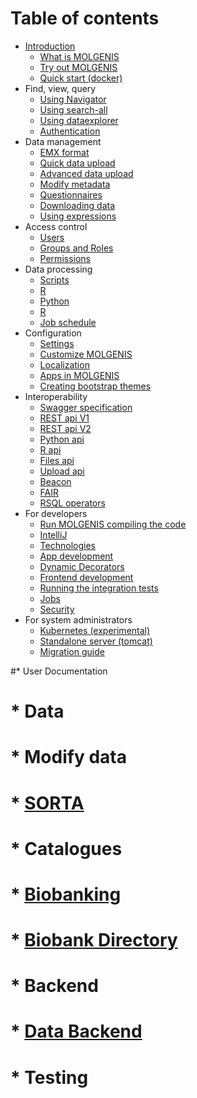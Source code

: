 # Table of contents

* [Introduction](README.md)
  * [What is MOLGENIS](background.md)
  * [Try out MOLGENIS](guide-try-out-molgenis.md)
  * [Quick start \(docker\)](guide-docker.md)
* Find, view, query
  * [Using Navigator](guide-navigator.md)
  * [Using search-all](guide-search.md)
  * [Using dataexplorer](guide-explore.md)
  * [Authentication](guide-authentication.md)
* Data management
  * [EMX format](guide-emx.md)
  * [Quick data upload](guide-quick-upload.md)
  * [Advanced data upload](guide-upload.md)
  * [Modify metadata](guide-metadata-manager.md)
  * [Questionnaires](guide-questionnaire.md)
  * [Downloading data](guide-emx-download.md)
  * [Using expressions](guide-expressions.md)
* Access control
  * [Users](guide-user-management.md)
  * [Groups and Roles](guide-groups-roles.md)
  * [Permissions](guide-permission-manager.md)
* Data processing
  * [Scripts](guide-scripts.md)
  * [R](guide-r.md)
  * [Python](guide-python.md)
  * [R](guide-r-development.md) 
  * [Job schedule](guide-schedule.md)
* Configuration
  * [Settings](guide-settings.md)
  * [Customize MOLGENIS](guide-customize.md)
  * [Localization](guide-l10n.md)
  * [Apps in MOLGENIS](guide-app-manager.md)
  * [Creating bootstrap themes](guide-creating-themes.md)
* Interoperability
  * [Swagger specification](guide-swagger.md)
  * [REST api V1](guide-api-rest.md)
  * [REST api V2](guide-api-rest2.md)
  * [Python api](guide-api-python.md)
  * [R api](guide-api-r.md)     
  * [Files api](guide-api-files.md)
  * [Upload api](guide-api-import.md)
  * [Beacon](guide-beacon.md)
  * [FAIR](guide-fair.md)
  * [RSQL operators](guide-rsql.md)  
* For developers
  * [Run MOLGENIS compiling the code](guide-local-compile.md)
  * [IntelliJ](guide-intellij.md)
  * [Technologies](guide-technologies.md)
  * [App development](guide-app-development.md)
  * [Dynamic Decorators](guide-dynamic-decorators.md)
  * [Frontend development](guide-frontend-development.md)  
  * [Running the integration tests](guide-integration-tests.md)
  * [Jobs](guide-jobs.md)
  * [Security](guide-security.md)
* For system administrators
  * [Kubernetes \(experimental\)](guide-kubernetes.md)
  * [Standalone server \(tomcat\)](guide-standalone-server.md)
  * [Migration guide](guide-migration.md)

#* User Documentation
#  * Data
#    * Modify data      
#      * [SORTA](user_documentation/modify-data/guide-SORTA.md)
#  * Catalogues
#    * [Biobanking](user_documentation/catalogues/biobanking.md)
#      * [Biobank Directory](user_documentation/catalogues/biobank-directory.md)
#  * Backend  
#    * [Data Backend](developer_documentation/backend.md)
#  * Testing
    
